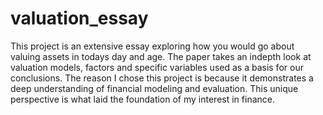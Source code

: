 # valuation_essay
This project is an extensive essay exploring how you would go about valuing assets in todays day and age. The paper takes an indepth look at valuation models, factors and specific variables used as a basis for our conclusions. The reason I chose this project is because it demonstrates a deep understanding of financial modeling and evaluation. This unique perspective is what laid the foundation of my interest in finance.
